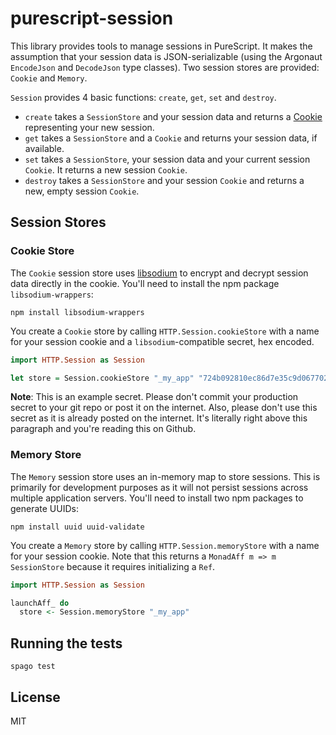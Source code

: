 # purescript-session

This library provides tools to manage sessions in PureScript. It makes the
assumption that your session data is JSON-serializable (using the Argonaut
`EncodeJson` and `DecodeJson` type classes). Two session stores are provided:
`Cookie` and `Memory`.

`Session` provides 4 basic functions: `create`, `get`, `set` and `destroy`.

* `create` takes a `SessionStore` and your session data and returns a
  [Cookie](https://github.com/drewolson/purescript-cookie-parser) representing
  your new session.
* `get` takes a `SessionStore` and a `Cookie` and returns your session data, if
  available.
* `set` takes a `SessionStore`, your session data and your current session
  `Cookie`. It returns a new session `Cookie`.
* `destroy` takes a `SessionStore` and your session `Cookie` and returns a new,
empty session `Cookie`.

## Session Stores

### Cookie Store

The `Cookie` session store uses
[libsodium](https://github.com/jedisct1/libsodium.js) to encrypt and decrypt
session data directly in the cookie. You'll need to install the npm package
`libsodium-wrappers`:

```text
npm install libsodium-wrappers
```

You create a `Cookie` store by calling `HTTP.Session.cookieStore` with a name
for your session cookie and a `libsodium`-compatible secret, hex encoded.

```purescript
import HTTP.Session as Session

let store = Session.cookieStore "_my_app" "724b092810ec86d7e35c9d067702b31ef90bc43a7b598626749914d6a3e033ed"
```

**Note**: This is an example secret.  Please don't
commit your production secret to your git repo or post it on the internet. Also,
please don't use this secret as it is already posted on the internet. It's
literally right above this paragraph and you're reading this on Github.

### Memory Store

The `Memory` session store uses an in-memory map to store sessions. This is
primarily for development purposes as it will not persist sessions across
multiple application servers. You'll need to install two npm packages to
generate UUIDs:

```text
npm install uuid uuid-validate
```

You create a `Memory` store by calling `HTTP.Session.memoryStore` with a name
for your session cookie. Note that this returns a `MonadAff m => m SessionStore`
because it requires initializing a `Ref`.

```purescript
import HTTP.Session as Session

launchAff_ do
  store <- Session.memoryStore "_my_app"
```

## Running the tests

```text
spago test
```

## License

MIT

